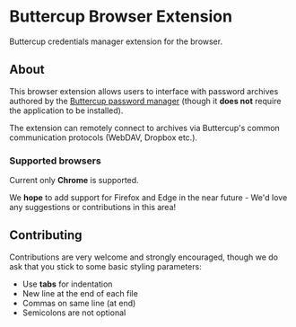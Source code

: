 # Buttercup Browser Extension
Buttercup credentials manager extension for the browser.

## About
This browser extension allows users to interface with password archives authored by the [Buttercup password manager](https://github.com/buttercup-pw/buttercup) (though it **does not** require the application to be installed).

The extension can remotely connect to archives via Buttercup's common communication protocols (WebDAV, Dropbox etc.).

### Supported browsers
Current only **Chrome** is supported.

We **hope** to add support for Firefox and Edge in the near future - We'd love any suggestions or contributions in this area!

## Contributing
Contributions are very welcome and strongly encouraged, though we do ask that you stick to some basic styling parameters:

 - Use **tabs** for indentation
 - New line at the end of each file
 - Commas on same line (at end)
 - Semicolons are not optional
